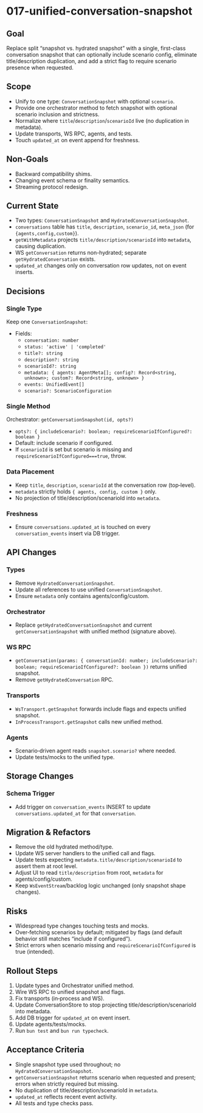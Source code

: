 # 017-unified-conversation-snapshot

## Goal
Replace split “snapshot vs. hydrated snapshot” with a single, first-class conversation snapshot that can optionally include scenario config, eliminate title/description duplication, and add a strict flag to require scenario presence when requested.

## Scope
- Unify to one type: `ConversationSnapshot` with optional `scenario`.
- Provide one orchestrator method to fetch snapshot with optional scenario inclusion and strictness.
- Normalize where `title`/`description`/`scenarioId` live (no duplication in metadata).
- Update transports, WS RPC, agents, and tests.
- Touch `updated_at` on event append for freshness.

## Non-Goals
- Backward compatibility shims.
- Changing event schema or finality semantics.
- Streaming protocol redesign.

## Current State
- Two types: `ConversationSnapshot` and `HydratedConversationSnapshot`.
- `conversations` table has `title`, `description`, `scenario_id`, `meta_json` (for `{agents,config,custom}`).
- `getWithMetadata` projects `title/description/scenarioId` into `metadata`, causing duplication.
- WS `getConversation` returns non-hydrated; separate `getHydratedConversation` exists.
- `updated_at` changes only on conversation row updates, not on event inserts.

## Decisions
### Single Type
Keep one `ConversationSnapshot`:
- Fields: 
  - `conversation: number`
  - `status: 'active' | 'completed'`
  - `title?: string`
  - `description?: string`
  - `scenarioId?: string`
  - `metadata: { agents: AgentMeta[]; config?: Record<string, unknown>; custom?: Record<string, unknown> }`
  - `events: UnifiedEvent[]`
  - `scenario?: ScenarioConfiguration`

### Single Method
Orchestrator: `getConversationSnapshot(id, opts?)`
- `opts?: { includeScenario?: boolean; requireScenarioIfConfigured?: boolean }`
- Default: include scenario if configured.
- If `scenarioId` is set but scenario is missing and `requireScenarioIfConfigured===true`, throw.

### Data Placement
- Keep `title`, `description`, `scenarioId` at the conversation row (top‑level).
- `metadata` strictly holds `{ agents, config, custom }` only.
- No projection of title/description/scenarioId into `metadata`.

### Freshness
- Ensure `conversations.updated_at` is touched on every `conversation_events` insert via DB trigger.

## API Changes
### Types
- Remove `HydratedConversationSnapshot`.
- Update all references to use unified `ConversationSnapshot`.
- Ensure `metadata` only contains agents/config/custom.

### Orchestrator
- Replace `getHydratedConversationSnapshot` and current `getConversationSnapshot` with unified method (signature above).

### WS RPC
- `getConversation(params: { conversationId: number; includeScenario?: boolean; requireScenarioIfConfigured?: boolean })` returns unified snapshot.
- Remove `getHydratedConversation` RPC.

### Transports
- `WsTransport.getSnapshot` forwards include flags and expects unified snapshot.
- `InProcessTransport.getSnapshot` calls new unified method.

### Agents
- Scenario‑driven agent reads `snapshot.scenario?` where needed.
- Update tests/mocks to the unified type.

## Storage Changes
### Schema Trigger
- Add trigger on `conversation_events` INSERT to update `conversations.updated_at` for that `conversation`.


## Migration & Refactors
- Remove the old hydrated method/type.
- Update WS server handlers to the unified call and flags.
- Update tests expecting `metadata.title/description/scenarioId` to assert them at root level.
- Adjust UI to read `title/description` from root, `metadata` for agents/config/custom.
- Keep `WsEventStream`/backlog logic unchanged (only snapshot shape changes).

## Risks
- Widespread type changes touching tests and mocks.
- Over‑fetching scenarios by default; mitigated by flags (and default behavior still matches “include if configured”).
- Strict errors when scenario missing and `requireScenarioIfConfigured` is true (intended).

## Rollout Steps
1. Update types and Orchestrator unified method.
2. Wire WS RPC to unified snapshot and flags.
3. Fix transports (in‑process and WS).
4. Update ConversationStore to stop projecting title/description/scenarioId into metadata.
5. Add DB trigger for `updated_at` on event insert.
6. Update agents/tests/mocks.
7. Run `bun test` and `bun run typecheck`.

## Acceptance Criteria
- Single snapshot type used throughout; no `HydratedConversationSnapshot`.
- `getConversationSnapshot` returns scenario when requested and present; errors when strictly required but missing.
- No duplication of title/description/scenarioId in `metadata`.
- `updated_at` reflects recent event activity.
- All tests and type checks pass.

